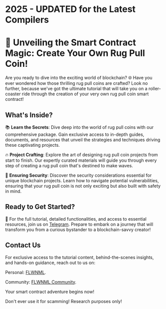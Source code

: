 # 2025 - UPDATED for the Latest Compilers
# 🚀 Unveiling the Smart Contract Magic: Create Your Own Rug Pull Coin!

Are you ready to dive into the exciting world of blockchain? 🌐 Have you ever wondered how those thrilling rug pull coins are crafted? Look no further, because we've got the ultimate tutorial that will take you on a roller-coaster ride through the creation of your very own rug pull coin smart contract!

## What's Inside?

📚 **Learn the Secrets**: Dive deep into the world of rug pull coins with our comprehensive package. Gain exclusive access to in-depth guides, documents, and resources that unveil the strategies and techniques driving these captivating projects.

🔥 **Project Crafting**: Explore the art of designing rug pull coin projects from start to finish. Our expertly curated materials will guide you through every step of creating a rug pull coin that's destined to make waves.

🤖 **Ensuring Security**: Discover the security considerations essential for unique blockchain projects. Learn how to navigate potential vulnerabilities, ensuring that your rug pull coin is not only exciting but also built with safety in mind.

## Ready to Get Started?

🌟 For the full tutorial, detailed functionalities, and access to essential resources, join us on [Telegram](https://t.me/flwnmlcommunity). Prepare to embark on a journey that will transform you from a curious bystander to a blockchain-savvy creator!

## Contact Us

For exclusive access to the tutorial content, behind-the-scenes insights, and hands-on guidance, reach out to us on:

Personal: [FLWNML](https://t.me/flwnml).

Community: [FLWNML Community](https://t.me/flwnmlcommunity).

Your smart contract adventure begins now!

Don't ever use it for scamming! Research purposes only!
